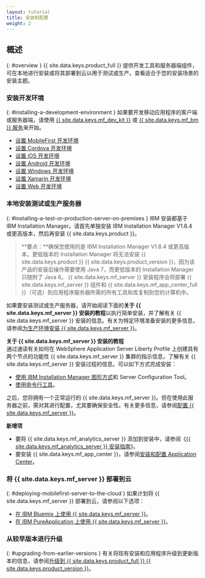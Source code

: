 ```yaml
---
layout: tutorial
title: 安装和配置
weight: 2
---
```

<!-- NLS_CHARSET=UTF-8 -->
## 概述
{: #overview }
{{ site.data.keys.product_full }}
提供开发工具和服务器端组件，可在本地进行安装或将其部署到云以用于测试或生产。查看适合于您的安装场景的安装主题。

### 安装开发环境
{: #installing-a-development-environment }
如果要开发移动应用程序的客户端或服务器端，请使用 [{{ site.data.keys.mf_dev_kit }}](development/mobilefirst/) 或 [{{ site.data.keys.mf_bm }} 服务](../bluemix/using-mobile-foundation)来开始。

* [设置 MobileFirst 开发环境](development/mobilefirst/)
* [设置 Cordova 开发环境](development/cordova)
* [设置 iOS 开发环境](development/ios)
* [设置 Android 开发环境](development/android)
* [设置 Windows 开发环境](development/windows)
* [设置 Xamarin 开发环境](development/xamarin)
* [设置 Web 开发环境](development/web)

### 本地安装测试或生产服务器
{: #installing-a-test-or-production-server-on-premises }
IBM 安装都基于 IBM Installation Manager。请首先单独安装 IBM Installation Manager V1.8.4 或更高版本，然后再安装 {{ site.data.keys.product }}。

> **要点：**确保您使用的是 IBM Installation Manager V1.8.4 或更高版本。更低版本的 Installation Manager 将无法安装 {{ site.data.keys.product }} {{ site.data.keys.product_version }}，因为该产品的安装后操作需要使用 Java 7，而更低版本的 Installation Manager 只随附了 Java 6。
{{ site.data.keys.mf_server }} 安装程序会将部署 {{ site.data.keys.mf_server }} 组件和 {{ site.data.keys.mf_app_center_full }}（可选）到应用程序服务器所需的所有工具和库复制到您的计算机中。

如果要安装测试或生产服务器，请开始阅读下面的**关于 {{ site.data.keys.mf_server }} 安装的教程**以执行简单安装，并了解有关 {{ site.data.keys.mf_server }} 安装的信息。有关为特定环境准备安装的更多信息，请参阅[为生产环境安装 {{ site.data.keys.mf_server }}](production)。

**关于 {{ site.data.keys.mf_server }} 安装的教程**  
通过通读有关如何在 WebSphere  Application Server Liberty Profile 上创建具有两个节点的功能性 {{ site.data.keys.mf_server }} 集群的指示信息，了解有关 {{ site.data.keys.mf_server }} 安装过程的信息。可以如下方式完成安装：

* [使用 IBM Installation Manager 图形方式](production/tutorials/graphical-mode)和 Server Configuration Tool。
* [使用命令行工具](production/tutorials/command-line)。

之后，您将拥有一个正常运行的 {{ site.data.keys.mf_server }}。但在使用此服务器之前，需对其进行配置，尤其要确保安全性。有关更多信息，请参阅[配置 {{ site.data.keys.mf_server }}](production/server-configuration)。

**新增项**  

* 要将 {{ site.data.keys.mf_analytics_server }} 添加到安装中，请参阅《[{{ site.data.keys.mf_analytics_server }} 安装指南](production/analytics/installation/)》。  
* 要安装 {{ site.data.keys.mf_app_center }}，请参阅[安装和配置 Application Center](production/appcenter)。

### 将 {{ site.data.keys.mf_server }} 部署到云
{: #deploying-mobilefirst-server-to-the-cloud }
如果计划将 {{ site.data.keys.mf_server }} 部署到云，请参阅以下选项：

* [在 IBM Bluemix 上使用 {{ site.data.keys.mf_server }}](../bluemix)。
* [在 IBM PureApplication 上使用 {{ site.data.keys.mf_server }}](production/pure-application)。

### 从较早版本进行升级
{: #upgrading-from-earlier-versions }
有关将现有安装和应用程序升级到更新版本的信息，请参阅[升级到 {{ site.data.keys.product_full }} {{ site.data.keys.product_version }}](../all-tutorials/#upgrading_to_current_version)。


